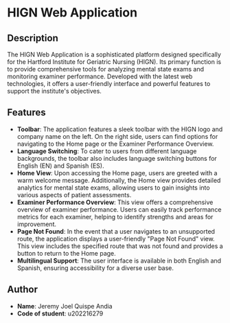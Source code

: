 # HIGN Web Application

## Description
The HIGN Web Application is a sophisticated platform designed specifically for the Hartford Institute for Geriatric Nursing (HIGN). Its primary function is to provide comprehensive tools for analyzing mental state exams and monitoring examiner performance. Developed with the latest web technologies, it offers a user-friendly interface and powerful features to support the institute's objectives.

## Features
- **Toolbar**: The application features a sleek toolbar with the HIGN logo and company name on the left. On the right side, users can find options for navigating to the Home page or the Examiner Performance Overview.
- **Language Switching**: To cater to users from different language backgrounds, the toolbar also includes language switching buttons for English (EN) and Spanish (ES).
- **Home View**: Upon accessing the Home page, users are greeted with a warm welcome message. Additionally, the Home view provides detailed analytics for mental state exams, allowing users to gain insights into various aspects of patient assessments.
- **Examiner Performance Overview**: This view offers a comprehensive overview of examiner performance. Users can easily track performance metrics for each examiner, helping to identify strengths and areas for improvement.
- **Page Not Found**: In the event that a user navigates to an unsupported route, the application displays a user-friendly "Page Not Found" view. This view includes the specified route that was not found and provides a button to return to the Home page.
- **Multilingual Support**: The user interface is available in both English and Spanish, ensuring accessibility for a diverse user base.

## Author
- **Name**: Jeremy Joel Quispe Andia
- **Code of student**: u202216279
